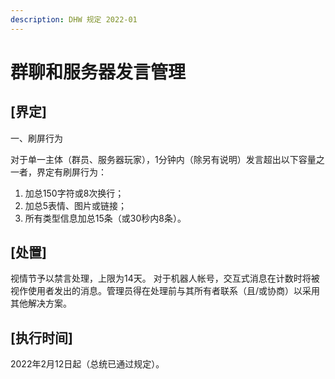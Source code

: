 ```yaml
---
description: DHW 规定 2022-01
---
```


# 群聊和服务器发言管理

## \[界定]

一、刷屏行为

对于单一主体（群员、服务器玩家），1分钟内（除另有说明）发言超出以下容量之一者，界定有刷屏行为：

1. 加总150字符或8次换行；
2. 加总5表情、图片或链接；
3. 所有类型信息加总15条（或30秒内8条）。&#x20;

## \[处置]

视情节予以禁言处理，上限为14天。 对于机器人帐号，交互式消息在计数时将被视作使用者发出的消息。管理员得在处理前与其所有者联系（且/或协商）以采用其他解决方案。

## \[执行时间]

2022年2月12日起（总统已通过规定）。

